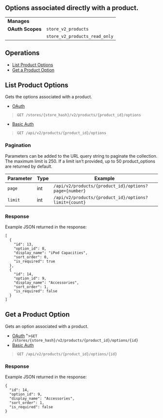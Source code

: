 ## Options associated directly with a product.

|||
|---|---|
| **Manages** |
| **OAuth Scopes** | `store_v2_products`
||`store_v2_products_read_only`

## Operations

*   [List Product Options](#list-product-options)
*   [Get a Product Option](#get-a-product-option)

## List Product Options

Gets the options associated with a product.


*   [OAuth](#list-product-options-oauth)
>`GET /stores/{store_hash}/v2/products/{product_id}/options`</div>
*   [Basic Auth](#list-product-options-basic)
>`GET /api/v2/products/{product_id}/options`</div>

### Pagination

Parameters can be added to the URL query string to paginate the collection. The maximum limit is 250\. If a limit isn’t provided, up to 50 product_options are returned by default.

| Parameter | Type | Example |
| --- | --- | --- |
| `page` | int | `/api/v2/products/{product_id}/options?page={number}` |
| `limit` | int | `/api/v2/products/{product_id}/options?limit={count}` |

### Response

Example JSON returned in the response:

```
[
  {
    "id": 13,
    "option_id": 8,
    "display_name": "iPod Capacities",
    "sort_order": 0,
    "is_required": true
  },
  {
    "id": 14,
    "option_id": 9,
    "display_name": "Accessories",
    "sort_order": 1,
    "is_required": false
  }
]
```

## Get a Product Option

Gets an option associated with a product.

*   [OAuth](#get-a-product-option-oauth)
">`GET /stores/{store_hash}/v2/products/{product_id}/options/{id}`</div>
*   [Basic Auth](#get-a-product-option-basic)
>`GET /api/v2/products/{product_id}/options/{id}`</div>

### Response

Example JSON returned in the response:

```
{
  "id": 14,
  "option_id": 9,
  "display_name": "Accessories",
  "sort_order": 1,
  "is_required": false
}
```
